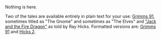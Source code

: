 Nothing is here.

Two of the tales are available entirely in plain text for your use: [Grimms 91](http://johnlaudun.org/texts/grimms_91.txt), sometimes titled as "The Gnome" and sometimes as "The Elves" and ["Jack and the Fire Dragon"](http://johnlaudun.org/texts/hicks_2.txt) as told by Ray Hicks. Formatted versions are: [Grimms 91](../texts/grimms_91.md) and [Hicks 2](../texts/hicks_2.md).
